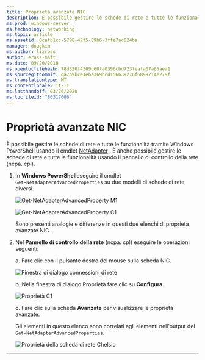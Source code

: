 ```yaml
---
title: Proprietà avanzate NIC
description: È possibile gestire le schede di rete e tutte le funzionalità tramite Windows PowerShell o il pannello di controllo di rete.
ms.prod: windows-server
ms.technology: networking
ms.topic: article
ms.assetid: 0cafb1cc-5798-42f5-89b6-3ffe7ac024ba
manager: dougkim
ms.author: lizross
author: eross-msft
ms.date: 09/20/2018
ms.openlocfilehash: 78d320f4309d60fa0396cbd723feafa07a65aea1
ms.sourcegitcommit: da7b9bce1eba369bcd156639276f6899714e279f
ms.translationtype: MT
ms.contentlocale: it-IT
ms.lasthandoff: 03/26/2020
ms.locfileid: "80317006"
---
```

# <a name="nic-advanced-properties"></a>Proprietà avanzate NIC

È possibile gestire le schede di rete e tutte le funzionalità tramite Windows PowerShell usando il cmdlet [NetAdapter](https://docs.microsoft.com/powershell/module/netadapter/?view=win10-ps&viewFallbackFrom=winserverr2-ps) .  È anche possibile gestire le schede di rete e tutte le funzionalità usando il pannello di controllo della rete (ncpa. cpl). 

1. In **Windows PowerShell**eseguire il cmdlet `Get‑NetAdapterAdvancedProperties` su due modelli di schede di rete diversi.

   ![Get-NetAdapterAdvancedProperty M1](../../media/network-offload-and-optimization/Get-NetAdapterAdvancedProperty-m1.png)

   ![Get-NetAdapterAdvancedProperty C1](../../media/network-offload-and-optimization/Get-NetAdapterAdvancedProperty-c1.png)

   Sono presenti analogie e differenze in questi due elenchi di proprietà avanzate NIC.

2. Nel **Pannello di controllo della rete** (ncpa. cpl) eseguire le operazioni seguenti:

   a. Fare clic con il pulsante destro del mouse sulla scheda NIC.

   ![Finestra di dialogo connessioni di rete](../../media/network-offload-and-optimization/network-connections-dialog.png)

   b. Nella finestra di dialogo Proprietà fare clic su **Configura**.

    ![Proprietà C1](../../media/network-offload-and-optimization/c1-properties.png)

   c. Fare clic sulla scheda **Avanzate** per visualizzare le proprietà avanzate.<p>Gli elementi in questo elenco sono correlati agli elementi nell'output del `Get-NetAdapterAdvancedProperties`.

   ![Proprietà della scheda di rete Chelsio](../../media/network-offload-and-optimization/chelsio-network-adapter-properties.png)

---
